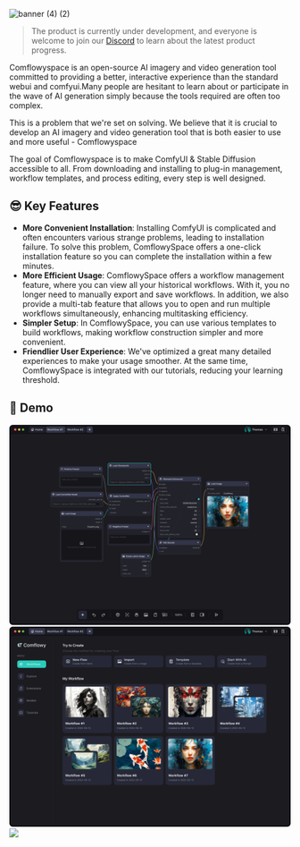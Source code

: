 ![banner (4) (2)](https://github.com/6174/comflowyspace/assets/37492595/11a0c72a-4f54-483a-b9e4-33c3d600fbb2)

> The product is currently under development, and everyone is welcome to join our [Discord](https://discord.gg/cj623WvcVx) to learn about the latest product progress.

Comflowyspace is an open-source AI imagery and video generation tool committed to providing a better, 
interactive experience than the standard webui and comfyui.Many people are hesitant to learn about 
or participate in the wave of AI generation simply because the tools required are often too complex.  

This is a problem that we're set on solving. We believe that it is crucial to develop an AI imagery 
and video generation tool that is both easier to use and more useful - Comflowyspace

The goal of Comflowyspace is to make ComfyUI & Stable Diffusion accessible to all. 
From downloading and installing to plug-in management, 
workflow templates, and process editing, every step is well designed.

## 😎 Key Features
* **More Convenient Installation**: Installing ComfyUI is complicated and often encounters various strange problems, leading to installation failure. To solve this problem, ComflowySpace offers a one-click installation feature so you can complete the installation within a few minutes.
* **More Efficient Usage**: ComflowySpace offers a workflow management feature, where you can view all your historical workflows. With it, you no longer need to manually export and save workflows. In addition, we also provide a multi-tab feature that allows you to open and run multiple workflows simultaneously, enhancing multitasking efficiency.
* **Simpler Setup**: In ComflowySpace, you can use various templates to build workflows, making workflow construction simpler and more convenient.
* **Friendlier User Experience**: We've optimized a great many detailed experiences to make your usage smoother. At the same time, ComflowySpace is integrated with our tutorials, reducing your learning threshold.

## 🌅 Demo
![](./assets/editor.jpg)
![](./assets/home.jpg)
![](./assets/gallery.jpg)

